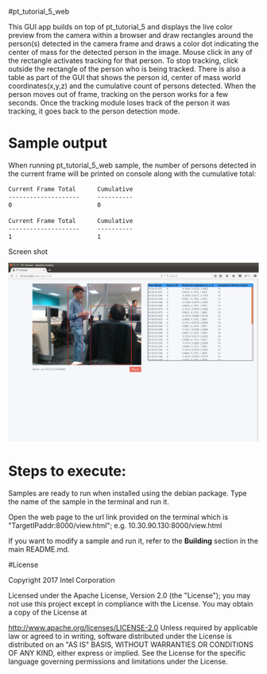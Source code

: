 

#pt_tutorial_5_web

This GUI app builds on top of pt_tutorial_5 and displays the live color preview from the camera within a browser and draw rectangles around the person(s) detected in the camera frame and draws a color dot indicating the center of mass for the detected person in the image. Mouse click in any of the rectangle activates tracking for that person. To stop tracking, click outside the rectangle of the person who is being tracked. There is also a table as part of the GUI that shows the person id, center of mass world coordinates(x,y,z) and the cumulative count of persons detected. When the person moves out of frame, tracking on the person works for a few seconds. Once the tracking module loses track of the person it was tracking, it goes back to the person detection mode. 


# Sample output

When running pt_tutorial_5_web sample, the number of persons detected in the current frame will be printed on console along with the cumulative total:

```
Current Frame Total      Cumulative
--------------------     ----------
0                        0

Current Frame Total      Cumulative
--------------------     ----------
1                        1
```
Screen shot

![Image](./docs/pt_gui_tutorial_1.png?raw=true)


# Steps to execute:

Samples are ready to run when installed using the debian package. Type the name of the sample in the terminal and run it.

Open the web page to the url link provided on the terminal which is "TargetIPaddr:8000/view.html"; 
e.g. 10.30.90.130:8000/view.html

If you want to modify a sample and run it, refer to the **Building** section in the main README.md.

#License

Copyright 2017 Intel Corporation

Licensed under the Apache License, Version 2.0 (the "License"); you may not use this project except in compliance with the License. You may obtain a copy of the License at

http://www.apache.org/licenses/LICENSE-2.0 Unless required by applicable law or agreed to in writing, software distributed under the License is distributed on an "AS IS" BASIS, WITHOUT WARRANTIES OR CONDITIONS OF ANY KIND, either express or implied. See the License for the specific language governing permissions and limitations under the License.
